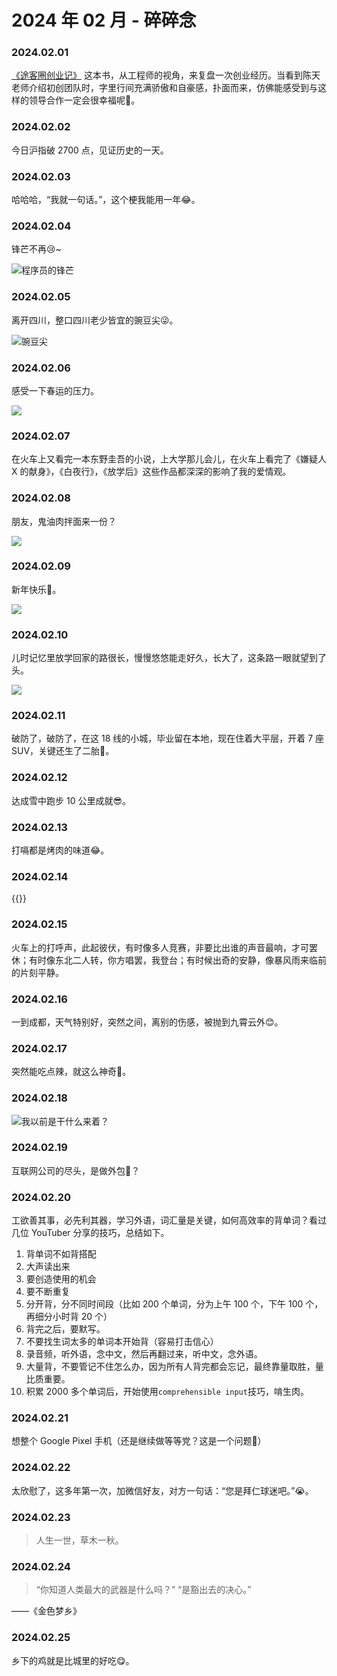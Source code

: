 # 2024 年 02 月 - 碎碎念


### 2024.02.01
[《途客圈创业记》](https://book.douban.com/subject/26739566/) 这本书，从工程师的视角，来复盘一次创业经历。当看到陈天老师介绍初创团队时，字里行间充满骄傲和自豪感，扑面而来，仿佛能感受到与这样的领导合作一定会很幸福呢🥰。

### 2024.02.02
今日沪指破 2700 点，见证历史的一天。

### 2024.02.03
哈哈哈，“我就一句话。”，这个梗我能用一年😂。

### 2024.02.04
锋芒不再😢~

![程序员的锋芒](https://image.ericzzz.com/2024/02/04/a4cd1753-02a6-44bd-9803-1ae1278c2e7a.webp)

### 2024.02.05
离开四川，整口四川老少皆宜的豌豆尖😜。

![豌豆尖](https://image.ericzzz.com/2024%2F02%2F11%2F0a35a788-7b83-4d5c-8171-3a49675dcda3.webp)

### 2024.02.06
感受一下春运的压力。

![](https://image.ericzzz.com/2024%2F02%2F11%2F0c09dca6-85cc-48b0-97e5-5bf0037442ce.webp)

### 2024.02.07
在火车上又看完一本东野圭吾的小说，上大学那儿会儿，在火车上看完了《嫌疑人 X 的献身》，《白夜行》，《放学后》这些作品都深深的影响了我的爱情观。

### 2024.02.08
朋友，鬼油肉拌面来一份？

![](https://image.ericzzz.com/2024%2F02%2F11%2Fc7cb499f-5cde-47b1-80a0-60e3024efc43.webp)

### 2024.02.09
新年快乐🎉。

![](https://image.ericzzz.com/2024%2F02%2F11%2F8d61cbfa-e5a9-4150-8c62-0884ed9b191f.webp)

### 2024.02.10
儿时记忆里放学回家的路很长，慢慢悠悠能走好久，长大了，这条路一眼就望到了头。

![](https://image.ericzzz.com/2024%2F02%2F11%2Fb812e167-ea48-418f-b836-13a676d53f3a.webp)

### 2024.02.11
破防了，破防了，在这 18 线的小城，毕业留在本地，现在住着大平层，开着 7 座 SUV，关键还生了二胎🥲。

### 2024.02.12
达成雪中跑步 10 公里成就😎。

### 2024.02.13
打嗝都是烤肉的味道😂。

### 2024.02.14
{{<youtube A1zYsCFjoKY>}}

### 2024.02.15
火车上的打呼声，此起彼伏，有时像多人竞赛，非要比出谁的声音最响，才可罢休；有时像东北二人转，你方唱罢，我登台；有时候出奇的安静，像暴风雨来临前的片刻平静。

### 2024.02.16
一到成都，天气特别好，突然之间，离别的伤感，被抛到九霄云外😊。

### 2024.02.17
突然能吃点辣，就这么神奇🤔。

### 2024.02.18

![我以前是干什么来着？](https://image.ericzzz.com/2024%2F02%2F18%2Fa8a1efafly1gbv1dmw1f3j20y50xwadb-1971259648.webp)

### 2024.02.19
互联网公司的尽头，是做外包🤔？

### 2024.02.20
工欲善其事，必先利其器，学习外语，词汇量是关键，如何高效率的背单词？看过几位 YouTuber 分享的技巧，总结如下。

1. 背单词不如背搭配
2. 大声读出来
3. 要创造使用的机会
4. 要不断重复
5. 分开背，分不同时间段（比如 200 个单词，分为上午 100 个，下午 100 个，再细分小时背 20 个）
6. 背完之后，要默写。
7. 不要找生词太多的单词本开始背（容易打击信心）
8. 录音频，听外语，念中文，然后再翻过来，听中文，念外语。
9. 大量背，不要管记不住怎么办，因为所有人背完都会忘记，最终靠量取胜，量比质重要。
10. 积累 2000 多个单词后，开始使用`comprehensible input`技巧，啃生肉。

### 2024.02.21
想整个 Google Pixel 手机（还是继续做等等党？这是一个问题🤔）

### 2024.02.22
太欣慰了，这多年第一次，加微信好友，对方一句话：“您是拜仁球迷吧。”😭。

### 2024.02.23
> 人生一世，草木一秋。

### 2024.02.24
> “你知道人类最大的武器是什么吗？”
> “是豁出去的决心。”

——《金色梦乡》

### 2024.02.25
乡下的鸡就是比城里的好吃😋。
